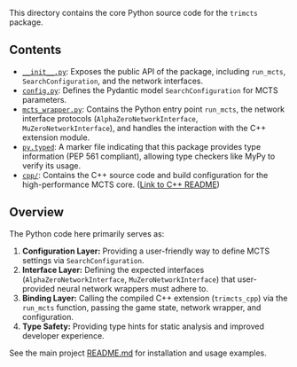 
This directory contains the core Python source code for the `trimcts` package.

## Contents

-   [`__init__.py`](__init__.py): Exposes the public API of the package, including `run_mcts`, `SearchConfiguration`, and the network interfaces.
-   [`config.py`](config.py): Defines the Pydantic model `SearchConfiguration` for MCTS parameters.
-   [`mcts_wrapper.py`](mcts_wrapper.py): Contains the Python entry point `run_mcts`, the network interface protocols (`AlphaZeroNetworkInterface`, `MuZeroNetworkInterface`), and handles the interaction with the C++ extension module.
-   [`py.typed`](py.typed): A marker file indicating that this package provides type information (PEP 561 compliant), allowing type checkers like MyPy to verify its usage.
-   [`cpp/`](cpp/README.md): Contains the C++ source code and build configuration for the high-performance MCTS core. ([Link to C++ README](cpp/README.md))

## Overview

The Python code here primarily serves as:

1.  **Configuration Layer:** Providing a user-friendly way to define MCTS settings via `SearchConfiguration`.
2.  **Interface Layer:** Defining the expected interfaces (`AlphaZeroNetworkInterface`, `MuZeroNetworkInterface`) that user-provided neural network wrappers must adhere to.
3.  **Binding Layer:** Calling the compiled C++ extension (`trimcts_cpp`) via the `run_mcts` function, passing the game state, network wrapper, and configuration.
4.  **Type Safety:** Providing type hints for static analysis and improved developer experience.

See the main project [README.md](../../README.md) for installation and usage examples.